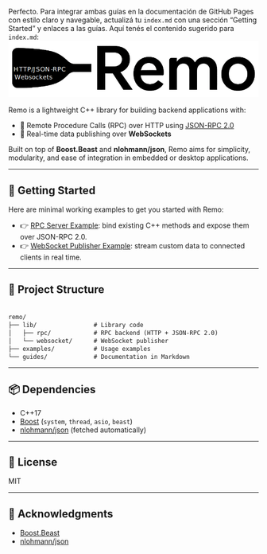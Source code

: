 Perfecto. Para integrar ambas guías en la documentación de GitHub Pages con estilo claro y navegable, actualizá tu `index.md` con una sección “Getting Started” y enlaces a las guías. Aquí tenés el contenido sugerido para `index.md`:
![logo](logo.png)

Remo is a lightweight C++ library for building backend applications with:

- 📡 Remote Procedure Calls (RPC) over HTTP using [JSON-RPC 2.0](https://www.jsonrpc.org/specification)
- 🔄 Real-time data publishing over **WebSockets**

Built on top of **Boost.Beast** and **nlohmann/json**, Remo aims for simplicity, modularity, and ease of integration in embedded or desktop applications.

---

## 🚀 Getting Started

Here are minimal working examples to get you started with Remo:

- 👉 [RPC Server Example](./guides/rpc.md): bind existing C++ methods and expose them over JSON-RPC 2.0.
- 👉 [WebSocket Publisher Example](./guides/websocket.md): stream custom data to connected clients in real time.

---

## 🧱 Project Structure

```

remo/
├── lib/                # Library code
│   ├── rpc/            # RPC backend (HTTP + JSON-RPC 2.0)
│   └── websocket/      # WebSocket publisher
├── examples/           # Usage examples
└── guides/             # Documentation in Markdown

```

---

## 📦 Dependencies

- C++17
- [Boost](https://www.boost.org/) (`system`, `thread`, `asio`, `beast`)
- [nlohmann/json](https://github.com/nlohmann/json) (fetched automatically)

---

## 📝 License

MIT

---

## 🙌 Acknowledgments

- [Boost.Beast](https://www.boost.org/doc/libs/release/libs/beast/)
- [nlohmann/json](https://github.com/nlohmann/json)
